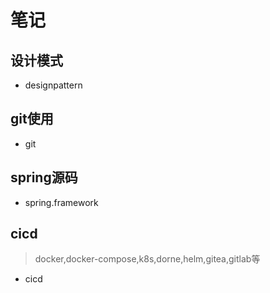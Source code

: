 # 笔记

## 设计模式

- designpattern

## git使用

- git

## spring源码

- spring.framework

## cicd

> docker,docker-compose,k8s,dorne,helm,gitea,gitlab等

- cicd
